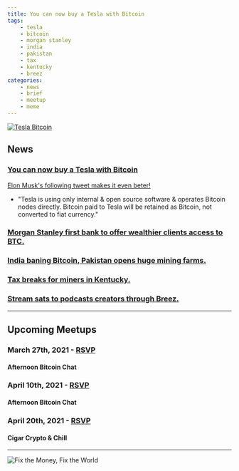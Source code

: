 ```yaml
---
title: You can now buy a Tesla with Bitcoin
tags:
    - tesla
    - bitcoin
    - morgan stanley
    - india
    - pakistan
    - tax
    - kentucky
    - breez
categories:
    - news
    - brief
    - meetup
    - meme
---
```


[![Tesla Bitcoin](/assets/img/posts/tesla-accepts-bitcoin.jpg "Tesla Bitcoin")](https://twitter.com/elonmusk/status/1374617643446063105?s=20)

## News

### [You can now buy a Tesla with Bitcoin](https://twitter.com/elonmusk/status/1374617643446063105?s=20) 
[Elon Musk's following tweet makes it even beter!](https://twitter.com/elonmusk/status/1374619379929772034?s=20) 
- "Tesla is using only internal & open source software & operates Bitcoin nodes directly.
Bitcoin paid to Tesla will be retained as Bitcoin, not converted to fiat currency."


### [Morgan Stanley first bank to offer wealthier clients access to BTC.](https://www.cnbc.com/2021/03/17/bitcoin-morgan-stanley-is-the-first-big-us-bank-to-offer-wealthy-clients-access-to-bitcoin-funds.html)

### [India baning Bitcoin, Pakistan opens huge mining farms.](https://www.reuters.com/article/us-crypto-currency-pakistan/pakistani-province-plans-to-build-pilot-crypto-currency-mining-farms-idUSKBN2BA0KW)

### [Tax breaks for miners in Kentucky.](https://www.coindesk.com/kentucky-approves-bills-providing-incentives-for-crypto-miners)

### [Stream sats to podcasts creators through Breez.](https://medium.com/breez-technology/podcasts-on-breez-streaming-sats-for-streaming-ideas-d9361ae8a627)

---

## Upcoming Meetups

### March 27th, 2021 - [RSVP](https://www.meetup.com/BitcoinCharlotte/events/zwgfgsyccfbkc/)
#### Afternoon Bitcoin Chat

### April 10th, 2021 - [RSVP](https://www.meetup.com/BitcoinCharlotte/events/277164829/)
#### Afternoon Bitcoin Chat

### April 20th, 2021 - [RSVP](https://www.meetup.com/BitcoinCharlotte/events/276428676/)
#### Cigar Crypto & Chill

---

![Fix the Money, Fix the World](/assets/img/posts/fix-the-money-fix-the-world.jpeg "Fix the Money, Fix the World")
